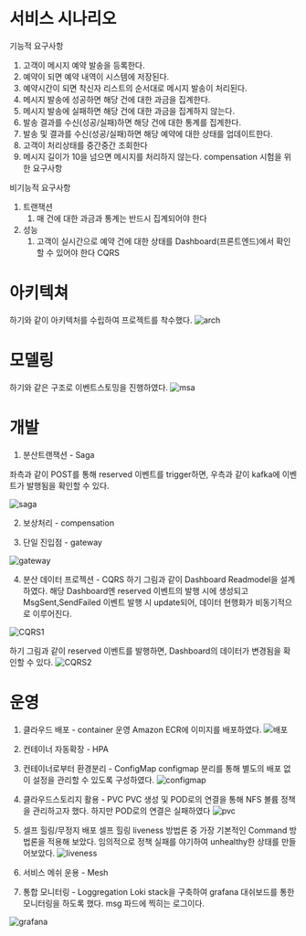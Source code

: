 
# 서비스 시나리오

기능적 요구사항
1. 고객이 메시지 예약 발송을 등록한다.
1. 예약이 되면 예약 내역이 시스템에 저장된다.
1. 예약시간이 되면 착신자 리스트의 순서대로 메시지 발송이 처리된다.
1. 메시지 발송에 성공하면 해당 건에 대한 과금을 집계한다.
1. 메시지 발송에 실패하면 해당 건에 대한 과금을 집계하지 않는다.
1. 발송 결과를 수신(성공/실패)하면 해당 건에 대한 통계를 집계한다.
1. 발송 및 결과를 수신(성공/실패)하면 해당 예약에 대한 상태를 업데이트한다.
1. 고객이 처리상태를 중간중간 조회한다
1. 메시지 길이가 10을 넘으면 메시지를 처리하지 않는다. compensation 시험을 위한 요구사항

비기능적 요구사항
1. 트랜잭션
    1. 매 건에 대한 과금과 통계는 반드시 집계되어야 한다
1. 성능
    1. 고객이 실시간으로 예약 건에 대한 상태를 Dashboard(프론트엔드)에서 확인할 수 있어야 한다  CQRS

# 아키텍쳐
하기와 같이 아키텍처를 수립하여 프로젝트를 착수했다.
![arch](https://github.com/hyeonnimm/newmsgsvc/assets/170282165/f50df5b1-41de-48fb-aef2-b4a5098c57ae)


# 모델링
하기와 같은 구조로 이벤트스토밍을 진행하였다.
![msa](https://github.com/hyeonnimm/newmsgsvc/assets/170282165/c81ab26e-e33d-49f3-9b6f-508061875ce7)

# 개발
1) 분산트랜잭션 - Saga

좌측과 같이 POST를 통해 reserved 이벤트를 trigger하면, 우측과 같이 kafka에 이벤트가 발행됨을 확인할 수 있다.

![saga](https://github.com/hyeonnimm/newmsgsvc/assets/170282165/6d261231-44e8-4afa-a7a3-f75ad775a747)

   
2) 보상처리 - compensation


3) 단일 진입점 - gateway

![gateway](https://github.com/hyeonnimm/newmsgsvc/assets/170282165/fa8cecc8-8adc-4268-bd5f-299afc0d932c)



4) 분산 데이터 프로젝션 - CQRS
하기 그림과 같이 Dashboard Readmodel을 설계하였다.
해당 Dashboard엔 reserved 이벤트의 발행 시에 생성되고 MsgSent,SendFailed 이벤트 발행 시 update되어, 데이터 현행화가 비동기적으로 이루어진다.

![CQRS1](https://github.com/hyeonnimm/newmsgsvc/assets/170282165/43507925-1f01-4799-91a0-f0bb4153e3a7)

하기 그림과 같이 reserved 이벤트를 발행하면, Dashboard의 데이터가 변경됨을 확인할 수 있다.
![CQRS2](https://github.com/hyeonnimm/newmsgsvc/assets/170282165/508d53f6-ceb3-417f-aae7-48aee94f31c8)


# 운영

1) 클라우드 배포 - container 운영
Amazon ECR에 이미지를 배포하였다.
![배포](https://github.com/hyeonnimm/newmsgsvc/assets/170282165/5161bd08-496f-4f9e-a1a6-af3a9551b634)

2) 컨테이너 자동확장 - HPA



3) 컨테이너로부터 환경분리 -  ConfigMap
configmap 분리를 통해 별도의 배포 없이 설정을 관리할 수 있도록 구성하였다.
![configmap](https://github.com/hyeonnimm/newmsgsvc/assets/170282165/beb61d58-7d56-4a14-97c8-0812b4299283)

4) 클라우드스토리지 활용 - PVC
PVC 생성 및 POD로의 연결을 통해 NFS 볼륨 정책을 관리하고자 했다.
하지만 POD로의 연결은 실패하였다
![pvc](https://github.com/hyeonnimm/newmsgsvc/assets/170282165/27a68d55-5726-4800-8d09-dcf305fdd11c)

6) 셀프 힐링/무정지 배포
셀프 힐링 liveness 방법론 중 가장 기본적인 Command 방법론을 적용해 보았다.
임의적으로 정책 실패를 야기하여 unhealthy한 상태를 만들어보았다.
![liveness](https://github.com/hyeonnimm/newmsgsvc/assets/170282165/f5dfd454-28c7-4f9e-9b92-9c62380adb9c)

8) 서비스 메쉬 운용 - Mesh

9) 통합 모니터링 - Loggregation
Loki stack을 구축하여 grafana 대쉬보드를 통한 모니터링을 하도록 했다.
msg 파드에 찍히는 로그이다.

![grafana](https://github.com/hyeonnimm/newmsgsvc/assets/170282165/41fe636c-6595-4197-8550-374811331f20)






















